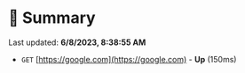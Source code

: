 # 📖 Summary
Last updated: **6/8/2023, 8:38:55 AM**

- `GET` [https://google.com](https://google.com) - **Up** (150ms)
